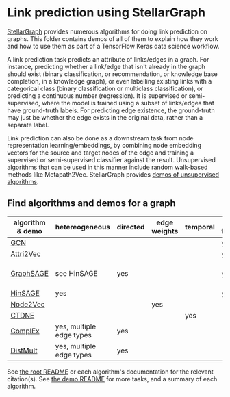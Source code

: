 # Link prediction using StellarGraph

[StellarGraph](https://github.com/stellargraph/stellargraph) provides numerous algorithms for doing link prediction on graphs. This folder contains demos of all of them to explain how they work and how to use them as part of a TensorFlow Keras data science workflow.

A link prediction task predicts an attribute of links/edges in a graph. For instance, predicting whether a link/edge that isn't already in the graph should exist (binary classification, or recommendation, or knowledge base completion, in a knowledge graph), or even labelling existing links with a categorical class (binary classification or multiclass classification), or predicting a continuous number (regression). It is supervised or semi-supervised, where the model is trained using a subset of links/edges that have ground-truth labels. For predicting edge existence, the ground-truth may just be whether the edge exists in the original data, rather than a separate label.

Link prediction can also be done as a downstream task from node representation learning/embeddings, by combining node embedding vectors for the source and target nodes of the edge and training a supervised or semi-supervised classifier against the result. Unsupervised algorithms that can be used in this manner include random walk-based methods like Metapath2Vec. StellarGraph provides [demos of unsupervised algorithms](../embeddings).

## Find algorithms and demos for a graph

| algorithm & demo | hetereogeneous | directed | edge weights | temporal | node features | inductive |
|---|---|---|---|---|---|---|
| [GCN][gcn] | | | | | yes | |
| [Attri2Vec][attri2vec] | | | | | yes | |
| [GraphSAGE][graphsage] | see HinSAGE | yes | | | yes | [demo][graphsage-inductive] |
| [HinSAGE][hinsage] | yes | | | | yes | yes |
| [Node2Vec][node2vec] | | | yes | | | |
| [CTDNE][ctdne] | | | | yes | | |
| [ComplEx][complex] | yes, multiple edge types | yes | | | | |
| [DistMult][distmult] | yes, multiple edge types | yes | | | | |

[gcn]: gcn/cora-gcn-links-example.ipynb
[attri2vec]: attri2vec/stellargraph-attri2vec-DBLP.ipynb
[graphsage]: graphsage/cora-links-example.ipynb
[hinsage]: hinsage/movielens-recommender.ipynb
[node2vec]: random-walks/cora-lp-demo.ipynb
[ctdne]: random-walks/ctdne-link-prediction.ipynb
[complex]: knowledge-graphs/complex.ipynb
[distmult]: knowledge-graphs/distmult.ipynb

See [the root README](../../README.md) or each algorithm's documentation for the relevant citation(s). See [the demo README](../README.md) for more tasks, and a summary of each algorithm.
